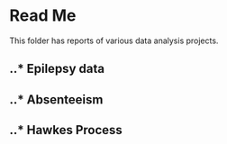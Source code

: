 # Read Me

This folder has reports of various data analysis projects.

## ..* Epilepsy data

## ..* Absenteeism

## ..* Hawkes Process

